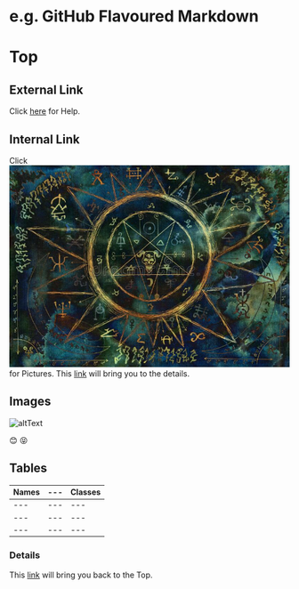 # e.g. GitHub Flavoured Markdown
# Top
## External Link
Click [here](https://help.github.com/en) for Help.
## Internal Link
Click ![here](/Images/ouja.jpg) for Pictures.
This [link](#Details) will bring you to the details.
## Images
![altText](https://picsum.photos/200)

:blush: :stuck_out_tongue_closed_eyes:

## Tables
| Names | --- | Classes |
| --- | --- | --- |
| --- | --- | --- |
| --- | --- | --- |
| --- | --- | --- |

### Details

This [link](#Top) will bring you back to the Top.